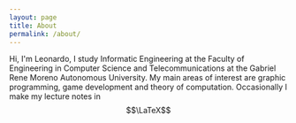 ```yaml
---
layout: page
title: About
permalink: /about/
---
```


Hi, I'm Leonardo, I study Informatic Engineering at the Faculty of Engineering in Computer Science and Telecommunications at the Gabriel Rene Moreno Autonomous University. My main areas of interest are graphic programming, game development and theory of computation. Occasionally I make my lecture notes in $$\LaTeX$$ 
